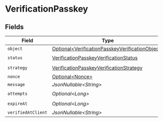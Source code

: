 # VerificationPasskey


## Fields

| Field                                                                                                                | Type                                                                                                                 | Required                                                                                                             | Description                                                                                                          |
| -------------------------------------------------------------------------------------------------------------------- | -------------------------------------------------------------------------------------------------------------------- | -------------------------------------------------------------------------------------------------------------------- | -------------------------------------------------------------------------------------------------------------------- |
| `object`                                                                                                             | [Optional\<VerificationPasskeyVerificationObject>](../../models/components/VerificationPasskeyVerificationObject.md) | :heavy_minus_sign:                                                                                                   | N/A                                                                                                                  |
| `status`                                                                                                             | [VerificationPasskeyVerificationStatus](../../models/components/VerificationPasskeyVerificationStatus.md)            | :heavy_check_mark:                                                                                                   | N/A                                                                                                                  |
| `strategy`                                                                                                           | [VerificationPasskeyVerificationStrategy](../../models/components/VerificationPasskeyVerificationStrategy.md)        | :heavy_check_mark:                                                                                                   | N/A                                                                                                                  |
| `nonce`                                                                                                              | [Optional\<Nonce>](../../models/components/Nonce.md)                                                                 | :heavy_minus_sign:                                                                                                   | N/A                                                                                                                  |
| `message`                                                                                                            | *JsonNullable\<String>*                                                                                              | :heavy_minus_sign:                                                                                                   | N/A                                                                                                                  |
| `attempts`                                                                                                           | *Optional\<Long>*                                                                                                    | :heavy_check_mark:                                                                                                   | N/A                                                                                                                  |
| `expireAt`                                                                                                           | *Optional\<Long>*                                                                                                    | :heavy_check_mark:                                                                                                   | N/A                                                                                                                  |
| `verifiedAtClient`                                                                                                   | *JsonNullable\<String>*                                                                                              | :heavy_minus_sign:                                                                                                   | N/A                                                                                                                  |